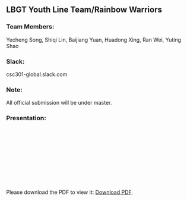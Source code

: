 
## LBGT Youth Line Team/Rainbow Warriors
### Team Members:
Yecheng Song, Shiqi Lin, Baijiang Yuan, Huadong Xing, Ran Wei, Yuting Shao

### Slack:
csc301-global.slack.com

### Note:
All official submission will be under master.

### Presentation:
<object data="https://onedrive.live.com/redir?resid=962BEABC9526D963%2189884&authkey=%21AG30_VKcG-06ujQ&page=Download" type="application/pdf" width="700px" height="700px">
    <embed src="http://yoursite.com/the.pdf">
        <p>Please download the PDF to view it: <a href="https://onedrive.live.com/redir?resid=962BEABC9526D963%2189884&authkey=%21AG30_VKcG-06ujQ&page=Download" target="_self">Download PDF</a>.</p>
    </embed>
</object>
